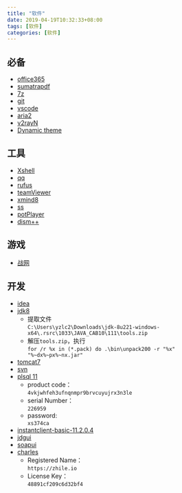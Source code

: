 ```yaml
---
title: "软件"
date: 2019-04-19T10:32:33+08:00
tags: [软件]
categories: [软件]
---
```


## 必备
- [office365](https://portal.office.com)
- [sumatrapdf](https://www.sumatrapdfreader.org/downloadafter.html)
- [7z](https://sparanoid.com/lab/7z/download.html)
- [git](https://git-scm.com/downloads)
- [vscode](https://code.visualstudio.com/docs/?dv=winzip)
- [aria2](/files/soft/aria2.zip)
- [v2rayN](https://github.com/2dust/v2rayN/releases)
- [Dynamic theme](https://www.microsoft.com/store/productId/9NBLGGH1ZBKW)

## 工具
- [Xshell](/files/soft/Xshell.7z)
- [qq](https://www.microsoft.com/store/productId/9NHLGF0ZWC5S)
- [rufus](https://github.com/pbatard/rufus/releases)
- [teamViewer](https://dl.tvcdn.de/download/TeamViewerPortable.zip)
- [xmind8](https://www.xmind.net/download/xmind8)
- [ss](https://github.com/shadowsocks/shadowsocks-windows/releases)
- [potPlayer](https://www.videohelp.com/software/PotPlayer/old-versions#download)
- [dism++](https://www.chuyu.me/zh-Hans/index.html)

## 游戏
- [战网](https://www.battlenet.com.cn/download/getInstallerForGame?os=win&locale=zhCN&version=LIVE&gameProgram=BATTLENET_APP)

## 开发
- [idea](https://www.jetbrains.com/idea/download/download-thanks.html?platform=windowsZip&code=IIC)
- [jdk8](https://www.oracle.com/technetwork/java/javase/downloads/jdk8-downloads-2133151.html)
  - 提取文件  
  `C:\Users\yzlc2\Downloads\jdk-8u221-windows-x64\.rsrc\1033\JAVA_CAB10\111\tools.zip`
  - 解压`tools.zip`，执行  
  `for /r %x in (*.pack) do .\bin\unpack200 -r "%x" "%~dx%~px%~nx.jar"`
- [tomcat7](https://tomcat.apache.org/download-70.cgi)
- [svn](https://tortoisesvn.net/downloads.html)
- [plsql 11](https://www.allroundautomations.com/registered-plsqldev/)
  - product code：  
    `4vkjwhfeh3ufnqnmpr9brvcuyujrx3n3le`
  - serial Number：  
    `226959`
  - password:  
    `xs374ca`
- [instantclient-basic-11.2.0.4](https://www.oracle.com/database/technologies/instant-client/winx64-64-downloads.html)
- [jdgui](/files/soft/jdgui.zip)
- [soapui](http://smartbearsoftware.com/distrib/soapui/3.0.1/soapui-3.0.1-windows-bin.zip)
- [charles](https://www.charlesproxy.com/latest-release/download.do#)
  - Registered Name：  
    `https://zhile.io`
  - License Key：  
    `48891cf209c6d32bf4`